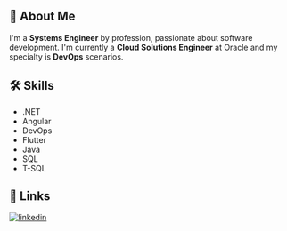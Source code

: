## 🚀 About Me
I'm a **Systems Engineer** by profession, passionate about software development. I'm currently a **Cloud Solutions Engineer** at Oracle and my specialty is **DevOps** scenarios.

## 🛠 Skills
- .NET
- Angular
- DevOps
- Flutter
- Java
- SQL
- T-SQL

## 🔗 Links
[![linkedin](https://img.shields.io/badge/linkedin-0A66C2?style=for-the-badge&logo=linkedin&logoColor=white)](https://www.linkedin.com/in/root4j/)

